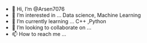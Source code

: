- 👋 Hi, I’m @Arsen7076
- 👀 I’m interested in ... Data science, Machine Learning
- 🌱 I’m currently learning ... C++ ,Python
- 💞️ I’m looking to collaborate on ...
- 📫 How to reach me ...

<!---
Arsen7076/Arsen7076 is a ✨ special ✨ repository because its `README.md` (this file) appears on your GitHub profile.
You can click the Preview link to take a look at your changes.
--->
